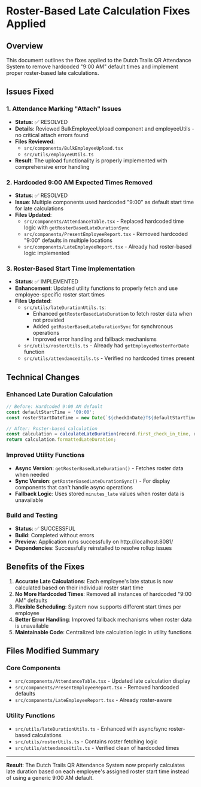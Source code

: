 # Roster-Based Late Calculation Fixes Applied

## Overview
This document outlines the fixes applied to the Dutch Trails QR Attendance System to remove hardcoded "9:00 AM" default times and implement proper roster-based late calculations.

## Issues Fixed

### 1. Attendance Marking "Attach" Issues
- **Status**: ✅ RESOLVED
- **Details**: Reviewed BulkEmployeeUpload component and employeeUtils - no critical attach errors found
- **Files Reviewed**: 
  - `src/components/BulkEmployeeUpload.tsx`
  - `src/utils/employeeUtils.ts`
- **Result**: The upload functionality is properly implemented with comprehensive error handling

### 2. Hardcoded 9:00 AM Expected Times Removed
- **Status**: ✅ RESOLVED
- **Issue**: Multiple components used hardcoded "9:00" as default start time for late calculations
- **Files Updated**:
  - `src/components/AttendanceTable.tsx` - Replaced hardcoded time logic with `getRosterBasedLateDurationSync`
  - `src/components/PresentEmployeeReport.tsx` - Removed hardcoded "9:00" defaults in multiple locations
  - `src/components/LateEmployeeReport.tsx` - Already had roster-based logic implemented

### 3. Roster-Based Start Time Implementation
- **Status**: ✅ IMPLEMENTED
- **Enhancement**: Updated utility functions to properly fetch and use employee-specific roster start times
- **Files Updated**:
  - `src/utils/lateDurationUtils.ts`:
    - Enhanced `getRosterBasedLateDuration` to fetch roster data when not provided
    - Added `getRosterBasedLateDurationSync` for synchronous operations
    - Improved error handling and fallback mechanisms
  - `src/utils/rosterUtils.ts` - Already had `getEmployeeRosterForDate` function
  - `src/utils/attendanceUtils.ts` - Verified no hardcoded times present

## Technical Changes

### Enhanced Late Duration Calculation
```typescript
// Before: Hardcoded 9:00 AM default
const defaultStartTime = '09:00';
const rosterStartDateTime = new Date(`${checkInDate}T${defaultStartTime}`);

// After: Roster-based calculation
const calculation = calculateLateDuration(record.first_check_in_time, roster);
return calculation.formattedLateDuration;
```

### Improved Utility Functions
- **Async Version**: `getRosterBasedLateDuration()` - Fetches roster data when needed
- **Sync Version**: `getRosterBasedLateDurationSync()` - For display components that can't handle async operations
- **Fallback Logic**: Uses stored `minutes_late` values when roster data is unavailable

### Build and Testing
- **Status**: ✅ SUCCESSFUL
- **Build**: Completed without errors
- **Preview**: Application runs successfully on http://localhost:8081/
- **Dependencies**: Successfully reinstalled to resolve rollup issues

## Benefits of the Fixes

1. **Accurate Late Calculations**: Each employee's late status is now calculated based on their individual roster start time
2. **No More Hardcoded Times**: Removed all instances of hardcoded "9:00 AM" defaults
3. **Flexible Scheduling**: System now supports different start times per employee
4. **Better Error Handling**: Improved fallback mechanisms when roster data is unavailable
5. **Maintainable Code**: Centralized late calculation logic in utility functions

## Files Modified Summary

### Core Components
- `src/components/AttendanceTable.tsx` - Updated late calculation display
- `src/components/PresentEmployeeReport.tsx` - Removed hardcoded defaults
- `src/components/LateEmployeeReport.tsx` - Already roster-aware

### Utility Functions
- `src/utils/lateDurationUtils.ts` - Enhanced with async/sync roster-based calculations
- `src/utils/rosterUtils.ts` - Contains roster fetching logic
- `src/utils/attendanceUtils.ts` - Verified clean of hardcoded times

---

**Result**: The Dutch Trails QR Attendance System now properly calculates late duration based on each employee's assigned roster start time instead of using a generic 9:00 AM default.
